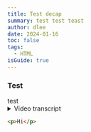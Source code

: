 ```yaml
---
title: Test decap
summary: test test teast
author: dlee
date: 2024-01-16
toc: false
tags:
  - HTML
isGuide: true
---
```

<h3 class="accordion">Test</h3><div class="accordion__panel">test</div>

<details>
  <summary>Video transcript</summary>

  Yup

</details>



```html
<p>Hi</p>
```